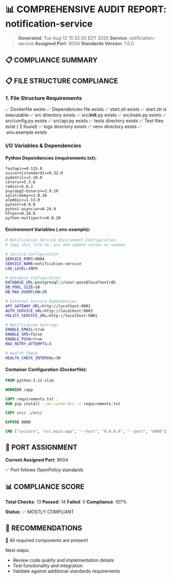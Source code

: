 # 📊 COMPREHENSIVE AUDIT REPORT: notification-service

> **Generated**: Tue Aug 12 15:32:35 EDT 2025
> **Service**: notification-service
> **Assigned Port**: 9004
> **Standards Version**: 1.0.0

## 📋 COMPLIANCE SUMMARY

## 📋 FILE STRUCTURE COMPLIANCE

### 1. File Structure Requirements

✅ Dockerfile exists
✅ Dependencies file exists
✅ start.sh exists
✅ start.sh is executable
✅ src directory exists
✅ src/__init__.py exists
✅ src/main.py exists
✅ src/config.py exists
✅ src/api.py exists
✅ tests directory exists
✅ Test files exist (       2 found)
✅ logs directory exists
✅ venv directory exists
✅ .env.example exists

### I/O Variables & Dependencies

#### Python Dependencies (requirements.txt):
```
fastapi>=0.115.0
uvicorn[standard]>=0.32.0
pydantic>=2.10.0
celery>=5.3.6
redis>=5.0.2
psycopg2-binary>=2.9.10
sqlalchemy>=2.0.30
alembic>=1.13.0
pytest>=8.0.0
pytest-asyncio>=0.24.0
httpx>=0.28.0
python-multipart>=0.0.20
```

#### Environment Variables (.env.example):
```bash
# Notification Service Environment Configuration
# Copy this file to .env and update values as needed

# Service Configuration
SERVICE_PORT=9004
SERVICE_NAME=notification-service
LOG_LEVEL=INFO

# Database Configuration
DATABASE_URL=postgresql://user:pass@localhost/db
DB_POOL_SIZE=10
DB_MAX_OVERFLOW=20

# External Service Dependencies
API_GATEWAY_URL=http://localhost:9001
AUTH_SERVICE_URL=http://localhost:9003
POLICY_SERVICE_URL=http://localhost:9001

# Notification Settings
ENABLE_EMAIL=true
ENABLE_SMS=false
ENABLE_PUSH=true
MAX_RETRY_ATTEMPTS=3

# Health Check
HEALTH_CHECK_INTERVAL=30
```

#### Container Configuration (Dockerfile):
```dockerfile
FROM python:3.11-slim

WORKDIR /app

COPY requirements.txt .
RUN pip install --no-cache-dir -r requirements.txt

COPY src/ ./src/

EXPOSE 8000

CMD ["uvicorn", "src.main:app", "--host", "0.0.0.0", "--port", "8000"]
```

## 🔌 PORT ASSIGNMENT

**Current Assigned Port**: 9004

✅ Port follows OpenPolicy standards

## 📊 COMPLIANCE SCORE

**Total Checks**: 13
**Passed**: 14
**Failed**: 0
**Compliance**: 107%

**Status**: ✅ MOSTLY COMPLIANT

## 🚀 RECOMMENDATIONS

🎉 All required components are present!

Next steps:
- Review code quality and implementation details
- Test functionality and integration
- Validate against additional standards requirements
